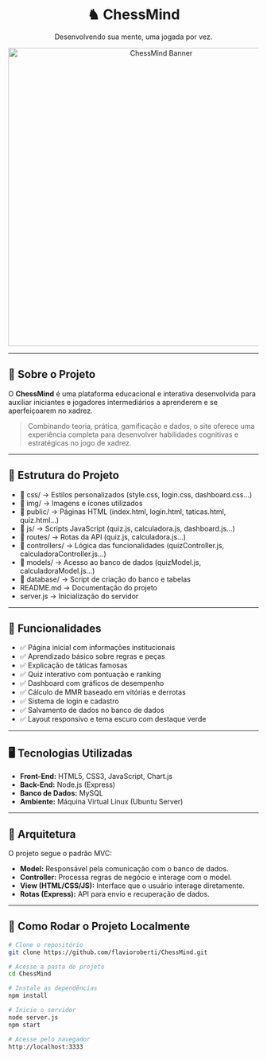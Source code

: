 <h1 align="center">♞ ChessMind</h1>

<p align="center">Desenvolvendo sua mente, uma jogada por vez.</p>

<div align="center">
  <img src="https://img.freepik.com/fotos-premium/um-classico-jogo-de-tabuleiro-de-xadrez-como-banner_770883-271.jpg" alt="ChessMind Banner" width="600">
</div>

---

## 🧠 Sobre o Projeto

O **ChessMind** é uma plataforma educacional e interativa desenvolvida para auxiliar iniciantes e jogadores intermediários a aprenderem e se aperfeiçoarem no xadrez.

> Combinando teoria, prática, gamificação e dados, o site oferece uma experiência completa para desenvolver habilidades cognitivas e estratégicas no jogo de xadrez.

---

## 📂 Estrutura do Projeto

- 📁 css/ → Estilos personalizados (style.css, login.css, dashboard.css...)
- 📁 img/ → Imagens e ícones utilizados
- 📁 public/ → Páginas HTML (index.html, login.html, taticas.html, quiz.html...)
- 📁 js/ → Scripts JavaScript (quiz.js, calculadora.js, dashboard.js...)
- 📁 routes/ → Rotas da API (quiz.js, calculadora.js...)
- 📁 controllers/ → Lógica das funcionalidades (quizController.js, calculadoraController.js...)
- 📁 models/ → Acesso ao banco de dados (quizModel.js, calculadoraModel.js...)
- 📁 database/ → Script de criação do banco e tabelas
- README.md → Documentação do projeto
- server.js → Inicialização do servidor


---

## 🚀 Funcionalidades

- ✅ Página inicial com informações institucionais  
- ✅ Aprendizado básico sobre regras e peças  
- ✅ Explicação de táticas famosas  
- ✅ Quiz interativo com pontuação e ranking  
- ✅ Dashboard com gráficos de desempenho  
- ✅ Cálculo de MMR baseado em vitórias e derrotas  
- ✅ Sistema de login e cadastro  
- ✅ Salvamento de dados no banco de dados  
- ✅ Layout responsivo e tema escuro com destaque verde  

---

## 🖥️ Tecnologias Utilizadas

- **Front-End:** HTML5, CSS3, JavaScript, Chart.js  
- **Back-End:** Node.js (Express)  
- **Banco de Dados:** MySQL  
- **Ambiente:** Máquina Virtual Linux (Ubuntu Server)

---

## 🧩 Arquitetura

O projeto segue o padrão MVC:

- **Model:** Responsável pela comunicação com o banco de dados.  
- **Controller:** Processa regras de negócio e interage com o model.  
- **View (HTML/CSS/JS):** Interface que o usuário interage diretamente.  
- **Rotas (Express):** API para envio e recuperação de dados.

---

## 🧪 Como Rodar o Projeto Localmente

```bash
# Clone o repositório
git clone https://github.com/flavioroberti/ChessMind.git

# Acesse a pasta do projeto
cd ChessMind

# Instale as dependências
npm install

# Inicie o servidor
node server.js
npm start

# Acesse pelo navegador
http://localhost:3333
